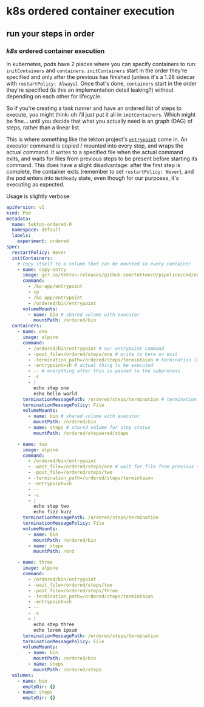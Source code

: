 # k8s ordered container execution

## run your steps in order

### _k8s_ ordered container execution

In kubernetes, pods have 2 places where you can specify containers to run:
`initContainers` and `containers`.
`initContainers` start in the order they're specified
and only after the previous has finished
(unless it's a 1.28 sidecar with `restartPolicy: Always`).
Once that's done,
`containers` start in the order they're specified (is this an implementation detail leaking?)
without depending on each other for lifecycle.

So if you're creating a task runner
and have an ordered list of steps to execute,
you might think: oh i'll just put it all in `initContainers`.
Which might be fine...
until you decide that what you actually need is an graph (DAG) of steps,
rather than a linear list.

This is where something like the tekton project's
[`entrypoint`](https://github.com/tektoncd/pipeline/tree/main/cmd/entrypoint)
come in.
An executor command is copied / mounted into every step,
and wraps the actual command.
It writes to a specified file when the actual command exits,
and waits for files from previous steps to be present before starting its command.
This does have a slight disadvantage:
after the first step is complete,
the container exits (remember to set `restartPolicy: Never`),
and the pod enters into `NotReady` state,
even though for our purposes,
it's executing as expected.

Usage is slightly verbose:

```yaml
apiVersion: v1
kind: Pod
metadata:
  name: tekton-ordered-0
  namespace: default
  labels:
    experiment: ordered
spec:
  restartPolicy: Never
  initContainers:
    # copy itself to a volume that can be mounted in every container
    - name: copy-entry
      image: gcr.io/tekton-releases/github.com/tektoncd/pipeline/cmd/entrypoint:v0.52.0
      command:
        - /ko-app/entrypoint
        - cp
        - /ko-app/entrypoint
        - /ordered/bin/entrypoint
      volumeMounts:
        - name: bin # shared volume with executor
          mountPath: /ordered/bin
  containers:
    - name: one
      image: alpine
      command:
        - /ordered/bin/entrypoint # our entrypoint command
        - -post_file=/ordered/steps/one # write to here on exit
        - -termination_path=/ordered/steps/termintaion # termination log, nicer k8s status
        - -entrypoint=sh # actual thing to be executed
        - -- # everything after this is passed to the subprocess
        - -c
        - |
          echo step one
          echo hello world
      terminationMessagePath: /ordered/steps/termination # termination log
      terminationMessagePolicy: File
      volumeMounts:
        - name: bin # shared volume with executor
          mountPath: /ordered/bin
        - name: steps # shared volume for step status
          mountPath: /ordered/stepsered/steps

    - name: two
      image: alpine
      command:
        - /ordered/bin/entrypoint
        - -wait_file=/ordered/steps/one # wait for file from previous step to be present before proceeding
        - -post_file=/ordered/steps/two
        - -termination_path=/ordered/steps/termintaion
        - -entrypoint=sh
        - --
        - -c
        - |
          echo step two
          echo fizz buzz
      terminationMessagePath: /ordered/steps/termination
      terminationMessagePolicy: File
      volumeMounts:
        - name: bin
          mountPath: /ordered/bin
        - name: steps
          mountPath: /ord

    - name: three
      image: alpine
      command:
        - /ordered/bin/entrypoint
        - -wait_file=/ordered/steps/two
        - -post_file=/ordered/steps/three
        - -termination_path=/ordered/steps/termintaion
        - -entrypoint=sh
        - --
        - -c
        - |
          echo step three
          echo lorem ipsum
      terminationMessagePath: /ordered/steps/termination
      terminationMessagePolicy: File
      volumeMounts:
        - name: bin
          mountPath: /ordered/bin
        - name: steps
          mountPath: /ordered/steps
  volumes:
    - name: bin
      emptyDir: {}
    - name: steps
      emptyDir: {}
```
